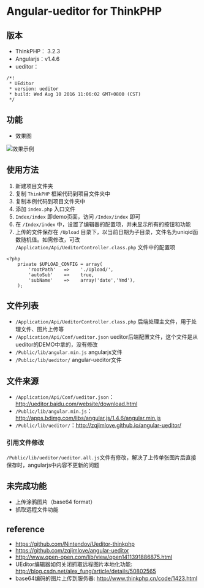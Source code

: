 # Angular-ueditor for ThinkPHP

## 版本

- ThinkPHP： 3.2.3
- Angularjs：v1.4.6
- ueditor：

```
/*!
 * UEditor
 * version: ueditor
 * build: Wed Aug 10 2016 11:06:02 GMT+0800 (CST)
 */
```

## 功能

- 效果图

![效果示例](https://dn-shimo-image.qbox.me/mBjHrCg5UBkAH01Q/image.png "效果示例")


## 使用方法

1. 新建项目文件夹
2. 复制 `ThinkPHP` 框架代码到项目文件夹中
3. 复制本例代码到项目文件夹中
4. 添加 `index.php` 入口文件
5. ` Index/index ` 即demo页面，访问 `/Index/index` 即可
6. 在 `/Index/index` 中，设置了编辑器的配置项，并未显示所有的按钮和功能
7. 上传的文件保存在 ` /Upload ` 目录下，以当前日期为子目录，文件名为uniqid函数随机值。如需修改，可改 ` /Application/Api/UeditorController.class.php ` 文件中的配置项

```
<?php
	private $UPLOAD_CONFIG = array(
		'rootPath'   =>    './Upload/',
		'autoSub'    =>    true,
		'subName'    =>    array('date','Ymd'),
	);
```


## 文件列表

- ` /Application/Api/UeditorController.class.php ` 后端处理主文件，用于处理文件、图片上传等
- ` /Application/Api/Conf/ueditor.json ` ueditor后端配置文件，这个文件是从ueditor的DEMO中拿的，没有修改
- ` /Public/lib/angular.min.js ` angularjs文件
- ` /Public/lib/ueditor/ ` angular-ueditor文件

## 文件来源

- ` /Application/Api/Conf/ueditor.json `： http://ueditor.baidu.com/website/download.html
- ` /Public/lib/angular.min.js `：http://apps.bdimg.com/libs/angular.js/1.4.6/angular.min.js
- ` /Public/lib/ueditor/ `：http://zqjimlove.github.io/angular-ueditor/

### 引用文件修改

` /Public/lib/ueditor/ueditor.all.js `文件有修改，解决了上传单张图片后直接保存时，angularjs中内容不更新的问题

## 未完成功能

- 上传涂鸦图片（base64 format）
- 抓取远程文件功能

## reference

- https://github.com/Nintendov/Ueditor-thinkphp
- https://github.com/zqjimlove/angular-ueditor
- http://www.open-open.com/lib/view/open1411391886875.html
- UEditor编辑器如何关闭抓取远程图片本地化功能: http://blog.csdn.net/alex_fung/article/details/50802565
- base64编码的图片上传到服务器: http://www.thinkphp.cn/code/1423.html